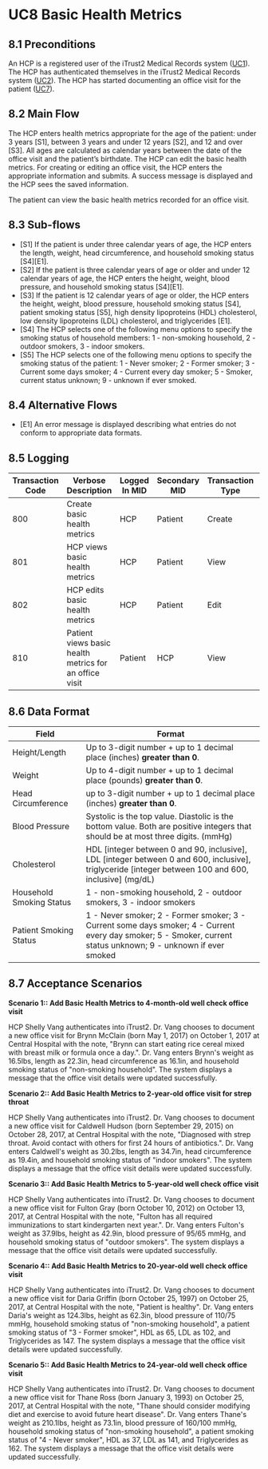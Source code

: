 # UC8 Basic Health Metrics

## 8.1 Preconditions
An HCP is a registered user of the iTrust2 Medical Records system ([UC1](uc1)).  The HCP has authenticated themselves in the iTrust2 Medical Records system ([UC2](uc2)).  The HCP has started documenting an office visit for the patient ([UC7](uc7)).

## 8.2 Main Flow
The HCP enters health metrics appropriate for the age of the patient: under 3 years [S1], between 3 years and under 12 years [S2], and 12 and over [S3]. All ages are calculated as calendar years between the date of the office visit and the patient’s birthdate.  The HCP can edit the basic health metrics.  For creating or editing an office visit, the HCP enters the appropriate information and submits.  A success message is displayed and the HCP sees the saved information.

The patient can view the basic health metrics recorded for an office visit.

## 8.3 Sub-flows

  * [S1] If the patient is under three calendar years of age, the HCP enters the length, weight, head circumference, and household smoking status [S4][E1].
  * [S2] If the patient is three calendar years of age or older and under 12 calendar years of age, the HCP enters the height, weight, blood pressure, and household smoking status [S4][E1].
  * [S3] If the patient is 12 calendar years of age or older, the HCP enters the height, weight, blood pressure, household smoking status [S4], patient smoking status [S5], high density lipoproteins (HDL) cholesterol, low density lipoproteins (LDL) cholesterol, and triglycerides [E1].
  * [S4] The HCP selects one of the following menu options to specify the smoking status of household members: 1 - non-smoking household, 2 - outdoor smokers, 3 - indoor smokers.
  * [S5] The HCP selects one of the following menu options to specify the smoking status of the patient: 1 - Never smoker; 2 - Former smoker; 3 - Current some days smoker; 4 - Current every day smoker; 5 - Smoker, current status unknown; 9 - unknown if ever smoked.

## 8.4 Alternative Flows

  * [E1] An error message is displayed describing what entries do not conform to appropriate data formats.

## 8.5 Logging
| Transaction Code | Verbose Description | Logged In MID | Secondary MID | Transaction Type | Patient Viewable |
|------------------|---------------------|---------------|---------------|------------------|------------------|
| 800 | Create basic health metrics | HCP | Patient | Create | Yes |
| 801 | HCP views basic health metrics | HCP | Patient | View | Yes |
| 802 | HCP edits basic health metrics | HCP | Patient | Edit | Yes |
| 810 | Patient views basic health metrics for an office visit | Patient | HCP | View | Yes |

## 8.6 Data Format
| Field | Format |
|-------|--------|
|Height/Length  |Up to 3-digit number + up to 1 decimal place (inches) **greater than 0**.|
|Weight  |Up to 4-digit number + up to 1 decimal place (pounds) **greater than 0**.|
|Head Circumference  |up to 3-digit number + up to 1 decimal place (inches) **greater than 0**.|
|Blood Pressure  |Systolic is the top value. Diastolic is the bottom value.  Both are positive integers that should be at most three digits. (mmHg)|
|Cholesterol  |HDL [integer between 0 and 90, inclusive], LDL [integer between 0 and 600, inclusive], triglyceride [integer between 100 and 600, inclusive] (mg/dL)|
|Household Smoking Status  | 1 - non-smoking household, 2 - outdoor smokers, 3 - indoor smokers  |
|Patient Smoking Status  |1 - Never smoker; 2 - Former smoker; 3 - Current some days smoker; 4 - Current every day smoker; 5 - Smoker, current status unknown; 9 - unknown if ever smoked  |

## 8.7 Acceptance Scenarios

**Scenario 1:: Add Basic Health Metrics to 4-month-old well check office visit**

HCP Shelly Vang authenticates into iTrust2. Dr. Vang chooses to document a new office visit for Brynn McClain (born May 1, 2017) on October 1, 2017 at Central Hospital with the note, "Brynn can start eating rice cereal mixed with breast milk or formula once a day.". Dr. Vang enters Brynn's weight as 16.5lbs, length as 22.3in, head circumference as 16.1in, and household smoking status of "non-smoking household". The system displays a message that the office visit details were updated successfully.

**Scenario 2:: Add Basic Health Metrics to 2-year-old office visit for strep throat**

HCP Shelly Vang authenticates into iTrust2. Dr. Vang chooses to document a new office visit for Caldwell Hudson (born September 29, 2015) on October 28, 2017, at Central Hospital with the note, "Diagnosed with strep throat. Avoid contact with others for first 24 hours of antibiotics.". Dr. Vang enters Caldwell's weight as 30.2lbs, length as 34.7in, head circumference as 19.4in, and household smoking status of "indoor smokers". The system displays a message that the office visit details were updated successfully. 

**Scenario 3:: Add Basic Health Metrics to 5-year-old well check office visit**

HCP Shelly Vang authenticates into iTrust2. Dr. Vang chooses to document a new office visit for Fulton Gray (born October 10, 2012) on October 13, 2017, at Central Hospital with the note, "Fulton has all required immunizations to start kindergarten next year.". Dr. Vang enters Fulton's weight as 37.9lbs, height as 42.9in, blood pressure of 95/65 mmHg, and household smoking status of "outdoor smokers". The system displays a message that the office visit details were updated successfully.

**Scenario 4:: Add Basic Health Metrics to 20-year-old well check office visit**

HCP Shelly Vang authenticates into iTrust2. Dr. Vang chooses to document a new office visit for Daria Griffin (born October 25, 1997) on October 25, 2017, at Central Hospital with the note, "Patient is healthy". Dr. Vang enters Daria's weight as 124.3lbs, height as 62.3in, blood pressure of 110/75 mmHg, household smoking status of "non-smoking household", a patient smoking status of "3 - Former smoker", HDL as 65, LDL as 102, and Triglycerides as 147. The system displays a message that the office visit details were updated successfully.

**Scenario 5:: Add Basic Health Metrics to 24-year-old well check office visit**

HCP Shelly Vang authenticates into iTrust2. Dr. Vang chooses to document a new office visit for Thane Ross (born January 3, 1993) on October 25, 2017, at Central Hospital with the note, "Thane should consider modifying diet and exercise to avoid future heart disease". Dr. Vang enters Thane's weight as 210.1lbs, height as 73.1in, blood pressure of 160/100 mmHg, household smoking status of "non-smoking household", a patient smoking status of "4 - Never smoker", HDL as 37, LDL as 141, and Triglycerides as 162. The system displays a message that the office visit details were updated successfully.

